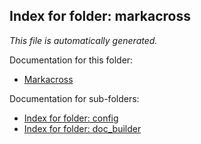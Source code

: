 ## Index for folder: markacross
_This file is automatically generated._

Documentation for this folder:  
* [Markacross](README.md)


Documentation for sub-folders:  
* [Index for folder: config](config/config_index.md)
* [Index for folder: doc_builder](doc_builder/doc_builder_index.md)

